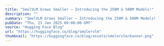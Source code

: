 ```yaml
---
title: "SmolVLM Grows Smaller – Introducing the 250M & 500M Models!"
description: ""
summary: "SmolVLM Grows Smaller – Introducing the 250M & 500M Models! TLDR We’re excited to announce two new a..."
pubDate: "Thu, 23 Jan 2025 00:00:00 GMT"
source: "Hugging Face Blog"
url: "https://huggingface.co/blog/smolervlm"
thumbnail: "https://huggingface.co/blog/assets/smolervlm/banner.png"
---
```


